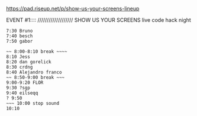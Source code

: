 https://pad.riseup.net/p/show-us-your-screens-lineup


EVENT #1::::
///////////////////
SHOW US YOUR SCREENS
live code hack night

~~~ introduction ~~~
7:30 Bruno 
7:40 besch
7:50 gabor

~~ 8:00-8:10 break ~~~~
8:10 Jess
8:20 dan gorelick
8:30 crdng
8:40 Alejandro franco
~~ 8:50-9:00 break ~~~
9:00-9:20 FLOR 
9:30 ?sgp
9:40 eilseqq
? 9:50
~~~ 10:00 stop sound
10:10 